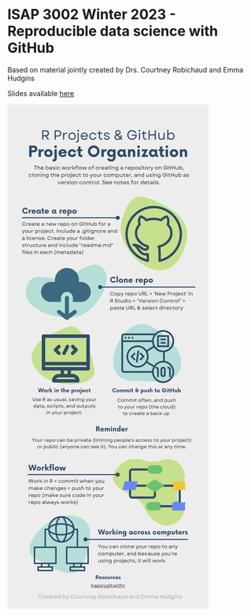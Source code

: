 # ISAP 3002 Winter 2023 - Reproducible data science with GitHub
Based on material jointly created by Drs. Courtney Robichaud and Emma Hudgins

Slides available [here](https://github.com/emmajhudgins/ISAP_github/files/10609852/ISAP.3002.Guest.Lecture.pdf)

![Infographic](https://github.com/emmajhudgins/WEN_github/blob/main/Resources/github_infographic.png)
